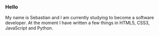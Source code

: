 ### Hello

My name is Sebastian and I am currently studying to become a software developer. At the moment I have written a few things in HTML5, CSS3, JavaScript and Python.
